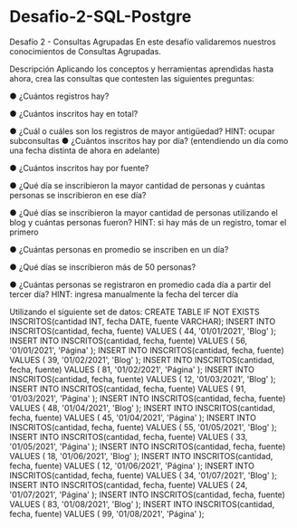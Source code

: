 # Desafio-2-SQL-Postgre
Desafío 2 - Consultas Agrupadas En este desafío validaremos nuestros conocimientos de Consultas Agrupadas.

Descripción
Aplicando los conceptos y herramientas aprendidas hasta ahora, crea las consultas que contesten las siguientes preguntas:

● ¿Cuántos registros hay?

● ¿Cuántos inscritos hay en total?

● ¿Cuál o cuáles son los registros de mayor antigüedad?
HINT: ocupar subconsultas
● ¿Cuántos inscritos hay por día? (entendiendo un día como una fecha distinta de ahora en adelante)

● ¿Cuántos inscritos hay por fuente?

● ¿Qué día se inscribieron la mayor cantidad de personas y cuántas personas se inscribieron en ese día?

● ¿Qué días se inscribieron la mayor cantidad de personas utilizando el blog y cuántas
personas fueron?
HINT: si hay más de un registro, tomar el primero

● ¿Cuántas personas en promedio se inscriben en un día?

● ¿Qué días se inscribieron más de 50 personas?

● ¿Cuántas personas se registraron en promedio cada día a partir del tercer día?
HINT: ingresa manualmente la fecha del tercer día

Utilizando el siguiente set de datos:
CREATE TABLE IF NOT EXISTS INSCRITOS(cantidad INT, fecha DATE, fuente
VARCHAR);
INSERT INTO INSCRITOS(cantidad, fecha, fuente)
VALUES ( 44, '01/01/2021', 'Blog' );
INSERT INTO INSCRITOS(cantidad, fecha, fuente)
VALUES ( 56, '01/01/2021', 'Página' );
INSERT INTO INSCRITOS(cantidad, fecha, fuente)
VALUES ( 39, '01/02/2021', 'Blog' );
INSERT INTO INSCRITOS(cantidad, fecha, fuente)
VALUES ( 81, '01/02/2021', 'Página' );
INSERT INTO INSCRITOS(cantidad, fecha, fuente)
VALUES ( 12, '01/03/2021', 'Blog' );
INSERT INTO INSCRITOS(cantidad, fecha, fuente)
VALUES ( 91, '01/03/2021', 'Página' );
INSERT INTO INSCRITOS(cantidad, fecha, fuente)
VALUES ( 48, '01/04/2021', 'Blog' );
INSERT INTO INSCRITOS(cantidad, fecha, fuente)
VALUES ( 45, '01/04/2021', 'Página' );
INSERT INTO INSCRITOS(cantidad, fecha, fuente)
VALUES ( 55, '01/05/2021', 'Blog' );
INSERT INTO INSCRITOS(cantidad, fecha, fuente)
VALUES ( 33, '01/05/2021', 'Página' );
INSERT INTO INSCRITOS(cantidad, fecha, fuente)
VALUES ( 18, '01/06/2021', 'Blog' );
INSERT INTO INSCRITOS(cantidad, fecha, fuente)
VALUES ( 12, '01/06/2021', 'Página' );
INSERT INTO INSCRITOS(cantidad, fecha, fuente)
VALUES ( 34, '01/07/2021', 'Blog' );
INSERT INTO INSCRITOS(cantidad, fecha, fuente)
VALUES ( 24, '01/07/2021', 'Página' );
INSERT INTO INSCRITOS(cantidad, fecha, fuente)
VALUES ( 83, '01/08/2021', 'Blog' );
INSERT INTO INSCRITOS(cantidad, fecha, fuente)
VALUES ( 99, '01/08/2021', 'Página' );

